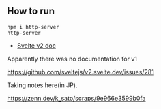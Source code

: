 ## How to run 


```
npm i http-server
http-server
```


- [Svelte v2 doc](https://v2.svelte.dev/guide)


Apparently there was no documentation for v1

https://github.com/sveltejs/v2.svelte.dev/issues/281



Taking notes here(in JP).

https://zenn.dev/k_sato/scraps/9e966e3599b0fa